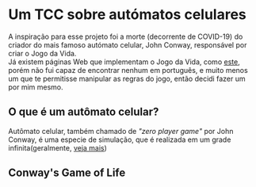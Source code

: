 # Um TCC sobre autómatos celulares

A inspiração para esse projeto foi a morte (decorrente de COVID-19) do criador do mais famoso autómato celular, John Conway, responsável por criar o Jogo da Vida. <br>
Já existem páginas Web que implementam o Jogo da Vida, como [este](https://playgameoflife.com), porém não fui capaz de encontrar nenhum em português, e muito menos um que te permitisse manipular as regras do jogo, então decidi fazer um por mim mesmo. 

## O que é um autômato celular?
Autômato celular, também chamado de _"zero player game"_ por John Conway, é uma especie de simulação, que é realizada em um grade infinita(geralmente, [veja mais](#conways-game-of-life))

## Conway's Game of Life
